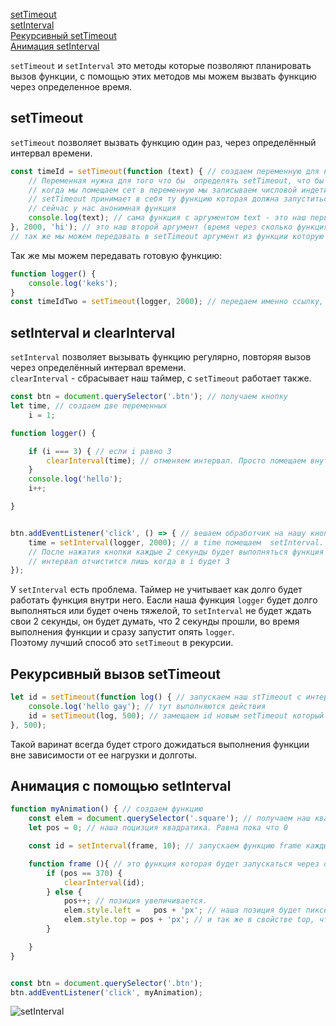 [setTimeout](#setTimeout)<br>
[setInterval](#setInterval)<br>
[Рекурсивный setTimeout](#recursion)<br>
[Анимация setInterval](#animation)


`setTimeout` и `setInterval` это методы которые позволяют планировать вызов функции, с помощью этих методов мы можем вызвать функцию через определенное время.
## <a name="setTimeout"> setTimeout </a>
`setTimeout` позволяет вызвать функцию один раз, через определённый интервал времени.
```javaScript
const timeId = setTimeout(function (text) { // создаем переменную для нашего setTimeout.
    // Переменная нужна для того что бы  определять setTimeout, что бы в будущем мы могли бы его остановить.
    // когда мы помещаем сет в переменную мы записываем числовой индетификатор этого таймера 
    // setTimeout принимает в себя ту функцию которая должна запуститься через опр промежуток времени
    // сейчас у нас анонимная функция
    console.log(text); // сама функция с аргументом text - это наш первый аргумент.
}, 2000, 'hi'); // это наш второй аргумент (время через сколько функция выполнится) указывается в миллисекундах. 2000 - это 2 секунды.
// так же мы можем передавать в setTimeout аргумент из функции которую она выполняет (наш третий аргумент 'hi')
```
Так же мы можем передавать готовую функцию:
```javaScript
function logger() {
    console.log('keks');
}
const timeIdTwo = setTimeout(logger, 2000); // передаем именно ссылку, не вызываем !
```
## <a name="setInterval"> setInterval и clearInterval </a> ##
`setInterval` позволяет вызывать функцию регулярно, повторяя вызов через определённый интервал времени.<br>
`clearInterval` - сбрасывает наш таймер, с `setTimeout` работает также. <br>
```javaScript
const btn = document.querySelector('.btn'); // получаем кнопку
let time, // создаем две переменных
    i = 1;

function logger() {

    if (i === 3) { // если i равно 3
        clearInterval(time); // отменяем интервал. Просто помещаем внутрь идентификатор.
    }
    console.log('hello');
    i++;

}


btn.addEventListener('click', () => { // вешаем обработчик на нашу кнопку
    time = setInterval(logger, 2000); // в time помещаем  setInterval.
    // После нажатия кнопки каждые 2 секунды будет выполняться функция logger без остановки.
    // интервал отчистится лишь когда в i будет 3
});
```
У `setInterval` есть проблема. Таймер не учитывает как долго будет работать функция внутри него. Еасли наша функция `logger` будет долго выполняться или будет очень тяжелой, то `setInterval` не будет ждать свои 2 секунды, он будет думать, что 2 секунды прошли, во время выполнения функции и сразу запустит опять `logger`.<br>
Поэтому лучший способ это `setTimeout` в рекурсии.
## <a name="recursion"> Рекурсивный вызов setTimeout </a>

```javaScript                           
let id = setTimeout(function log() { // запускаем наш stTimeout с интервалом 500мл
    console.log('hello gay'); // тут выполняются действия
    id = setTimeout(log, 500); // замещаем id новым setTimeout который ждет когда выполнится код выше, ждет пол секунды и опять выполняет функцию log
}, 500);
```
Такой варинат всегда будет строго дожидаться выполнения функции вне зависимости от ее нагрузки и долготы.

## <a name ="animation"> Анимация с помощью setInterval </a>
```javaScript
function myAnimation() { // создаем функцию
    const elem = document.querySelector('.square'); // получаем наш квадратик на котором будет анимация
    let pos = 0; // наша поцизция квадратика. Равна пока что 0

    const id = setInterval(frame, 10); // запускаем функцию frame каждые 10мл. 

    function frame (){ // это функция которая будет запускаться через опр промежуток времени
        if (pos == 370) {
            clearInterval(id);
        } else {
            pos++; // позиция увеличивается.
            elem.style.left =   pos + 'px'; // наша позиция будет пикселями в свойстве left
            elem.style.top = pos + 'px'; // и так же в свойстве top, что значит мы сместим элемент вправо и вниз
        }

    }
}    


const btn = document.querySelector('.btn');
btn.addEventListener('click', myAnimation);

```
![setInterval](https://github.com/Aquariids/MyJS/blob/main/app/img/setInterval.gif)<br>
